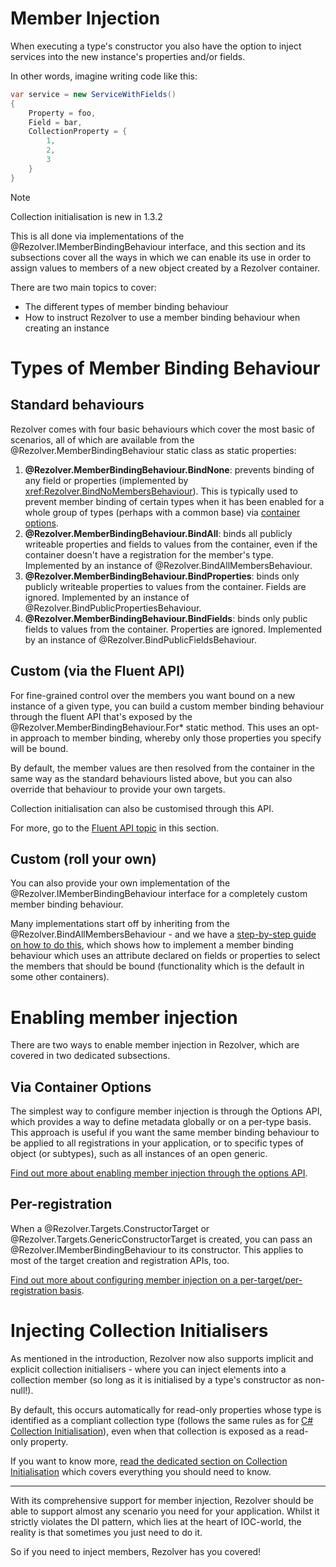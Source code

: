 ﻿# Member Injection

When executing a type's constructor you also have the option to inject services into the new instance's properties
and/or fields.

In other words, imagine writing code like this:

```cs
var service = new ServiceWithFields()
{
    Property = foo,
    Field = bar,
    CollectionProperty = {
        1,
        2,
        3
    }
}
```

> [!NOTE]
> Collection initialisation is new in 1.3.2

This is all done via implementations of the @Rezolver.IMemberBindingBehaviour interface, and this section and its subsections
cover all the ways in which we can enable its use in order to assign values to members of a new object created by a Rezolver
container.

There are two main topics to cover:
- The different types of member binding behaviour
- How to instruct Rezolver to use a member binding behaviour when creating an instance

# Types of Member Binding Behaviour

## Standard behaviours

Rezolver comes with four basic behaviours which cover the most basic of scenarios, all of which are available
from the @Rezolver.MemberBindingBehaviour static class as static properties:

1. **@Rezolver.MemberBindingBehaviour.BindNone**: prevents binding of any field or properties (implemented by <xref:Rezolver.BindNoMembersBehaviour>).
This is typically used to prevent member binding of certain types when it has been enabled for a whole group of types (perhaps with a common base)
via [container options](options.md).
2. **@Rezolver.MemberBindingBehaviour.BindAll**: binds all publicly writeable properties and fields to values from the container, even
if the container doesn't have a registration for the member's type.  Implemented by an instance of @Rezolver.BindAllMembersBehaviour.
3. **@Rezolver.MemberBindingBehaviour.BindProperties**: binds only publicly writeable properties to values from the container.  Fields are
ignored.  Implemented by an instance of @Rezolver.BindPublicPropertiesBehaviour.
4. **@Rezolver.MemberBindingBehaviour.BindFields**: binds only public fields to values from the container.  Properties are
ignored.  Implemented by an instance of @Rezolver.BindPublicFieldsBehaviour.

## Custom (via the Fluent API)

For fine-grained control over the members you want bound on a new instance of a given type, you can build a custom member binding behaviour 
through the fluent API that's exposed by the @Rezolver.MemberBindingBehaviour.For* static method.  This uses an opt-in approach to member binding, 
whereby only those properties you specify will be bound.

By default, the member values are then resolved from the container in the same way as the standard behaviours listed above, but you can also
override that behaviour to provide your own targets.

Collection initialisation can also be customised through this API.

For more, go to the [Fluent API topic](fluent-api.md) in this section.

## Custom (roll your own)

You can also provide your own implementation of the @Rezolver.IMemberBindingBehaviour interface for a completely custom member binding behaviour.

Many implementations start off by inheriting from the @Rezolver.BindAllMembersBehaviour - and we have a 
[step-by-step guide on how to do this](custom.md), which shows how to implement a member binding behaviour which
uses an attribute declared on fields or properties to select the members that should be bound (functionality which
is the default in some other containers).

# Enabling member injection

There are two ways to enable member injection in Rezolver, which are covered in two dedicated subsections.

## Via Container Options

The simplest way to configure member injection is through the Options API, which provides a way to define metadata globally or on a per-type
basis.  This approach is useful if you want the same member binding behaviour to be applied to all registrations
in your application, or to specific types of object (or subtypes), such as all instances of an open generic.

[Find out more about enabling member injection through the options API](options.md).

## Per-registration

When a @Rezolver.Targets.ConstructorTarget or @Rezolver.Targets.GenericConstructorTarget is created, you can pass
an @Rezolver.IMemberBindingBehaviour to its constructor.  This applies to most of the target creation and registration
APIs, too.

[Find out more about configuring member injection on a per-target/per-registration basis](per-registration.md).

# Injecting Collection Initialisers

As mentioned in the introduction, Rezolver now also supports implicit and explicit collection initialisers - 
where you can inject elements into a collection member (so long as it is initialised by a type's constructor 
as non-null!).

By default, this occurs automatically for read-only properties whose type is identified as a compliant collection
type (follows the same rules as for [C# Collection Initialisation](https://docs.microsoft.com/en-us/dotnet/csharp/programming-guide/classes-and-structs/object-and-collection-initializers#collection-initializers)),
even when that collection is exposed as a read-only property.

If you want to know more, [read the dedicated section on Collection Initialisation](collections.md) which 
covers everything you should need to know.

* * *

With its comprehensive support for member injection, Rezolver should be able to support almost any scenario you 
need for your application.  Whilst it strictly violates the DI pattern, which lies at the heart of IOC-world,
the reality is that sometimes you just need to do it.

So if you need to inject members, Rezolver has you covered!